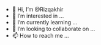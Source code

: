 - 👋 Hi, I’m @Rizqakhir
- 👀 I’m interested in ...
- 🌱 I’m currently learning ...
- 💞️ I’m looking to collaborate on ...
- 📫 How to reach me ...

<!---
Rizqakhir/Rizqakhir is a ✨ special ✨ repository because its `README.md` (this file) appears on your GitHub profile.
You can click the Preview link to take a look at your changes.
--->
